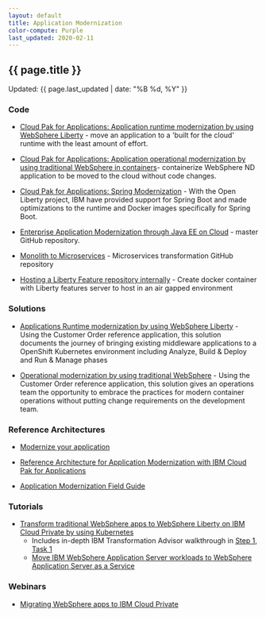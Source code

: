 ```yaml
---
layout: default
title: Application Modernization
color-compute: Purple
last_updated: 2020-02-11
---
```


## {{ page.title }}

Updated: {{ page.last_updated | date: "%B %d, %Y" }}

### Code
- [Cloud Pak for Applications: Application runtime modernization by using WebSphere Liberty](https://ibm-cloud-architecture.github.io/cloudpak-for-applications/liberty/) - move an application to a 'built for the cloud' runtime with the least amount of effort.

- [Cloud Pak for Applications: Application operational modernization by using traditional WebSphere in containers](https://ibm-cloud-architecture.github.io/cloudpak-for-applications/was90/)- containerize WebSphere ND application  to be moved to the cloud without code changes.

- [Cloud Pak for Applications: Spring Modernization](https://ibm-cloud-architecture.github.io/cloudpak-for-applications/spring/) - With the Open Liberty project, IBM have provided support for Spring Boot and made optimizations to the runtime and Docker images specifically for Spring Boot.

- [Enterprise Application Modernization through Java EE on Cloud](https://github.com/ibm-cloud-architecture/refarch-jee) - master GitHub repository.

- [Monolith to Microservices](https://github.com/ibm-cloud-architecture/refarch-jee-monolith-to-microservices) - Microservices transformation GitHub repository

- [Hosting a Liberty Feature repository internally](https://medium.com/@david.vandepol/hosting-a-liberty-feature-repository-internally-2588909c34e5)  - Create docker container with Liberty features server to host in an air gapped environment


### Solutions

- [Applications Runtime modernization by using WebSphere Liberty](https://www.ibm.com/cloud/garage/architectures/application-modernization/runtime-modernization) - Using the Customer Order reference application, this solution documents the journey of bringing existing middleware applications to a OpenShift Kubernetes environment including Analyze, Build & Deploy and Run & Manage phases

- [Operational modernization by using traditional WebSphere](https://www.ibm.com/cloud/garage/architectures/application-modernization/op-modernization) - Using the Customer Order reference application, this solution  gives an operations team the opportunity to embrace the practices for modern container operations without putting change requirements on the development team.



### Reference Architectures

- [Modernize your application](https://www.ibm.com/cloud/garage/architectures/application-modernization)

- [Reference Architecture for Application Modernization with IBM Cloud Pak for Applications](https://www.ibm.com/cloud/garage/architectures/application-modernization/reference-architecture)

- [Application Modernization Field Guide](https://www.ibm.com/cloud/garage/content/field-guide/app-modernization-field-guide)


### Tutorials

- [Transform traditional WebSphere apps to WebSphere Liberty on IBM Cloud Private by using Kubernetes](https://www.ibm.com/cloud/garage/content/course/websphere-on-cloud-private/)
  - Includes in-depth IBM Transformation Advisor walkthrough in [Step 1, Task 1](https://www.ibm.com/cloud/garage/content/course/websphere-on-cloud-private/1?task=1)
  - [Move IBM WebSphere Application Server workloads to WebSphere Application Server as a Service](https://www.ibm.com/cloud/garage/tutorials/was_lift_shift)




### Webinars

- [Migrating WebSphere apps to IBM Cloud Private](https://www.ibm.com/blogs/bluemix/2018/01/webinar-migrating-websphere-apps-ibm-cloud-private/)
